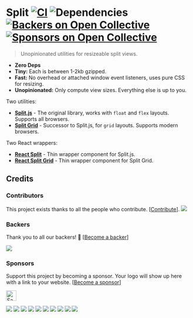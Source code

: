 # Split [![CI](https://img.shields.io/circleci/project/github/nathancahill/split/master.svg)](https://circleci.com/gh/nathancahill/split) ![Dependencies](https://david-dm.org/nathancahill/split/status.svg) [![Backers on Open Collective](https://opencollective.com/splitjs/backers/badge.svg)](https://opencollective.com/splitjs/) [![Sponsors on Open Collective](https://opencollective.com/splitjs/sponsors/badge.svg)](https://opencollective.com/splitjs/)

> Unopinionated utilities for resizeable split views.

-   **Zero Deps**
-   **Tiny:** Each is between 1-2kb gzipped.
-   **Fast:** No overhead or attached window event listeners, uses pure CSS for resizing.
-   **Unopinionated:** Only compute view sizes. Everything else is up to you.

Two utilities:

-   **[Split.js](https://github.com/nathancahill/split/tree/master/packages/splitjs)** - The original library, works with `float` and `flex` layouts. Supports all browsers.
-   **[Split Grid](https://github.com/nathancahill/split/tree/master/packages/split-grid)** - Successor to Split.js, for `grid` layouts. Supports modern browsers.

Two React wrappers:

-   **[React Split](https://github.com/nathancahill/split/tree/master/packages/react-split)** - Thin wrapper component for Split.js.
-   **[React Split Grid](https://github.com/nathancahill/split/tree/master/packages/react-split-grid)** - Thin wrapper component for Split Grid.

## Credits

### Contributors

This project exists thanks to all the people who contribute. [[Contribute](CONTRIBUTING.md)].
<a href="https://github.com/nathancahill/split/graphs/contributors"><img src="https://opencollective.com/splitjs/contributors.svg?width=890&button=false" /></a>

### Backers

Thank you to all our backers! 🙏 [[Become a backer](https://opencollective.com/splitjs#backer)]

<a href="https://opencollective.com/splitjs#backers" target="_blank"><img src="https://opencollective.com/splitjs/backers.svg?width=890"></a>

### Sponsors

Support this project by becoming a sponsor. Your logo will show up here with a link to your website. [[Become a sponsor](https://opencollective.com/splitjs#sponsor)]

[<img src="https://i.imgur.com/29eVTCg.png" height="28px" alt="Sauce Labs">](https://saucelabs.com)

<a href="https://opencollective.com/splitjs/sponsor/0/website" target="_blank"><img src="https://opencollective.com/splitjs/sponsor/0/avatar.svg"></a>
<a href="https://opencollective.com/splitjs/sponsor/1/website" target="_blank"><img src="https://opencollective.com/splitjs/sponsor/1/avatar.svg"></a>
<a href="https://opencollective.com/splitjs/sponsor/2/website" target="_blank"><img src="https://opencollective.com/splitjs/sponsor/2/avatar.svg"></a>
<a href="https://opencollective.com/splitjs/sponsor/3/website" target="_blank"><img src="https://opencollective.com/splitjs/sponsor/3/avatar.svg"></a>
<a href="https://opencollective.com/splitjs/sponsor/4/website" target="_blank"><img src="https://opencollective.com/splitjs/sponsor/4/avatar.svg"></a>
<a href="https://opencollective.com/splitjs/sponsor/5/website" target="_blank"><img src="https://opencollective.com/splitjs/sponsor/5/avatar.svg"></a>
<a href="https://opencollective.com/splitjs/sponsor/6/website" target="_blank"><img src="https://opencollective.com/splitjs/sponsor/6/avatar.svg"></a>
<a href="https://opencollective.com/splitjs/sponsor/7/website" target="_blank"><img src="https://opencollective.com/splitjs/sponsor/7/avatar.svg"></a>
<a href="https://opencollective.com/splitjs/sponsor/8/website" target="_blank"><img src="https://opencollective.com/splitjs/sponsor/8/avatar.svg"></a>
<a href="https://opencollective.com/splitjs/sponsor/9/website" target="_blank"><img src="https://opencollective.com/splitjs/sponsor/9/avatar.svg"></a>
